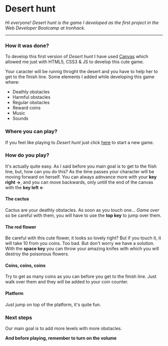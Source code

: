 # Desert hunt

_Hi everyone! Desert hunt is the game I developed as the first project in the Web Developer Bootcamp at Ironhack._

***

### How it was done? 

To develop this first version of _Desert hunt_ I have used [Canvas](https://developer.mozilla.org/es/docs/Web/HTML/Canvas) which allowed me just with HTML5, CSS3 & JS to develop this cute game. 

Your caracter will be runnig throght the desert and you have to help her to get to the finish line. 
Some elements I added while developing this game where: 
* Deathly obstacles
* Harmful obstacles
* Regular obstacles
* Reward coins
* Music
* Sounds

### Where you can play?

If you feel like playing to _Desert hunt_ just click [here](https://cristinard90.github.io/project-1-thegame/) to start a new game. 

### How do you play?

It's actually quite easy. As I said before you main goal is to get to the fiish line, but, how can you do this? 
As the time passes your character will be moving forward on herself. 
You can always adnvance more with your **key right ->**, and you can move backwards, only untill the end of the canvas with the **key left <-** 

#### The cactus
Cactus are your deathly obstacles. As soon as you touch one... _Game over_ so be careful with them, you will have to use the **top key** to jump over them. 

#### The red flower
Be careful with this cute flower, it looks so lovely right? But if you touch it, it will take 10 from you coins. Too bad. 
But don't worry we have a solution. With the **space key** you can throw your amazing knifes with which you will destroy the poisonous flowers. 

#### Coins, coins, coins
Try to get as many coins as you can before you get to the finish line. Just walk over them and they will be added to your coin counter. 

#### Platform 
Just jump on top of the platform, it's quite fun. 

### Next steps
Our main goal is to add more levels with more obstacles.

**And before playing, remember to turn on the volume**
